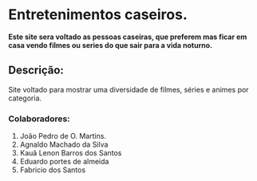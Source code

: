 # Entretenimentos caseiros.
**Este site sera voltado as pessoas caseiras, que preferem mas ficar em casa vendo filmes ou series do que sair para a vida noturno.** 

## Descrição:
Site voltado para mostrar uma diversidade de filmes, séries e animes por categoria.

### Colaboradores:

<ol>
  <li>João Pedro de O. Martins.</li>
  <li>Agnaldo Machado da Silva</li>
  <li>Kauã Lenon Barros dos Santos</li>
  <li>Eduardo portes de almeida</li>
  <li>Fabricio dos Santos</li>
<ol>


